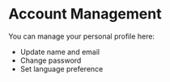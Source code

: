 # Account Management

You can manage your personal profile here:  
- Update name and email  
- Change password  
- Set language preference  
